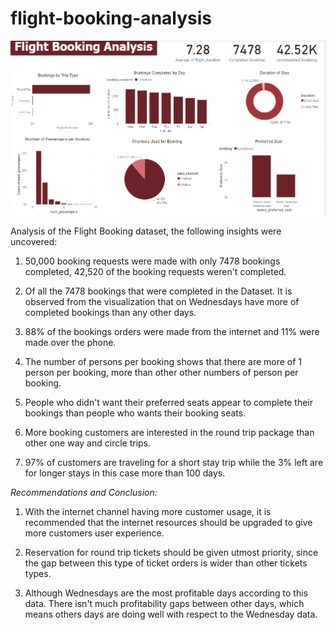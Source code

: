 # flight-booking-analysis

![vizualization](https://github.com/oluwafavourmi/flight-booking-analysis/blob/main/viz/Flight%20Analysis.png)

Analysis of the Flight Booking dataset, the following insights were uncovered:
1. 50,000 booking requests were made with only 7478 bookings completed, 42,520 of the booking requests weren't completed.

2. Of all the 7478 bookings that were completed in the Dataset. It is observed from the visualization that on Wednesdays have more of completed bookings than any other days.

3. 88% of the bookings orders were made from the internet and 11% were made over the phone.

4. The number of persons per booking shows that there are more of 1 person per booking, more than other other numbers of person per booking.

5. People who didn't want their preferred seats appear to complete their bookings than people who wants their booking seats.

6. More booking customers are interested in the round trip package than other one way and circle trips.

7. 97% of customers are traveling for a short stay trip while the 3% left are for longer stays in this case more than 100 days.

*Recommendations and Conclusion:*
1. With the internet channel having more customer usage, it is recommended that the internet resources should be upgraded to give more customers user experience.

2. Reservation for round trip tickets should be given utmost priority, since the gap between this type of ticket orders is wider than other tickets types.

3. Although Wednesdays are the most profitable days according to this data. There isn't much profitability gaps between other days, which means others days are doing well with respect to the Wednesday data.